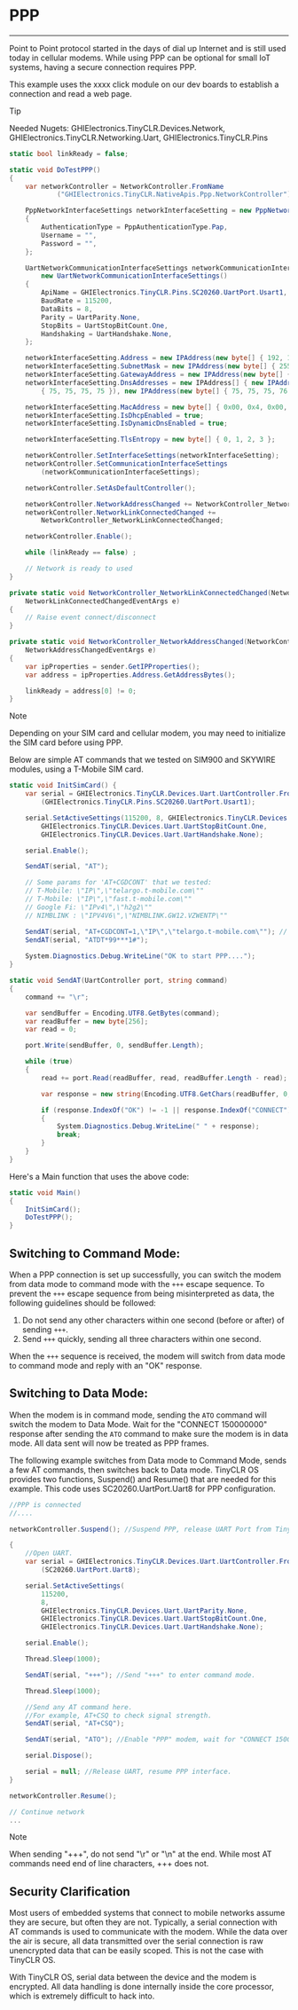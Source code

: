 # PPP
---

Point to Point protocol started in the days of dial up Internet and is still used today in cellular modems. While using PPP can be optional for small IoT systems, having a secure connection requires PPP.

This example uses the xxxx click module on our dev boards to establish a connection and read a web page.

>[!TIP]
>Needed Nugets: GHIElectronics.TinyCLR.Devices.Network, GHIElectronics.TinyCLR.Networking.Uart, GHIElectronics.TinyCLR.Pins

```cs
static bool linkReady = false;

static void DoTestPPP()
{
    var networkController = NetworkController.FromName
            ("GHIElectronics.TinyCLR.NativeApis.Ppp.NetworkController");

    PppNetworkInterfaceSettings networkInterfaceSetting = new PppNetworkInterfaceSettings()
    {
        AuthenticationType = PppAuthenticationType.Pap,
        Username = "",
        Password = "",
    };

    UartNetworkCommunicationInterfaceSettings networkCommunicationInterfaceSettings =
        new UartNetworkCommunicationInterfaceSettings()
    {
        ApiName = GHIElectronics.TinyCLR.Pins.SC20260.UartPort.Usart1,
        BaudRate = 115200,
        DataBits = 8,
        Parity = UartParity.None,
        StopBits = UartStopBitCount.One,
        Handshaking = UartHandshake.None,
    };

    networkInterfaceSetting.Address = new IPAddress(new byte[] { 192, 168, 1, 122 });
    networkInterfaceSetting.SubnetMask = new IPAddress(new byte[] { 255, 255, 255, 0 });
    networkInterfaceSetting.GatewayAddress = new IPAddress(new byte[] { 192, 168, 1, 1 });
    networkInterfaceSetting.DnsAddresses = new IPAddress[] { new IPAddress(new byte[]
        { 75, 75, 75, 75 }), new IPAddress(new byte[] { 75, 75, 75, 76 }) };

    networkInterfaceSetting.MacAddress = new byte[] { 0x00, 0x4, 0x00, 0x00, 0x00, 0x00 };
    networkInterfaceSetting.IsDhcpEnabled = true;
    networkInterfaceSetting.IsDynamicDnsEnabled = true;

    networkInterfaceSetting.TlsEntropy = new byte[] { 0, 1, 2, 3 };

    networkController.SetInterfaceSettings(networkInterfaceSetting);
    networkController.SetCommunicationInterfaceSettings
        (networkCommunicationInterfaceSettings);

    networkController.SetAsDefaultController();

    networkController.NetworkAddressChanged += NetworkController_NetworkAddressChanged;
    networkController.NetworkLinkConnectedChanged +=
        NetworkController_NetworkLinkConnectedChanged;

    networkController.Enable();

    while (linkReady == false) ;

    // Network is ready to used
}

private static void NetworkController_NetworkLinkConnectedChanged(NetworkController sender,
    NetworkLinkConnectedChangedEventArgs e)
{
    // Raise event connect/disconnect
}

private static void NetworkController_NetworkAddressChanged(NetworkController sender,
    NetworkAddressChangedEventArgs e)
{
    var ipProperties = sender.GetIPProperties();
    var address = ipProperties.Address.GetAddressBytes();

    linkReady = address[0] != 0;
}
```

> [!NOTE]  
> Depending on your SIM card and cellular modem, you may need to initialize the SIM card before using PPP.

Below are simple AT commands that we tested on SIM900 and SKYWIRE modules, using a T-Mobile SIM card.

```cs
static void InitSimCard() {
    var serial = GHIElectronics.TinyCLR.Devices.Uart.UartController.FromName
        (GHIElectronics.TinyCLR.Pins.SC20260.UartPort.Usart1);

    serial.SetActiveSettings(115200, 8, GHIElectronics.TinyCLR.Devices.Uart.UartParity.None,
        GHIElectronics.TinyCLR.Devices.Uart.UartStopBitCount.One,
        GHIElectronics.TinyCLR.Devices.Uart.UartHandshake.None);

    serial.Enable();

    SendAT(serial, "AT");

    // Some params for 'AT+CGDCONT' that we tested:
    // T-Mobile: \"IP\",\"telargo.t-mobile.com\""
    // T-Mobile: \"IP\",\"fast.t-mobile.com\""
    // Google Fi: \"IPv4\",\"h2g2\""
    // NIMBLINK : \"IPV4V6\",\"NIMBLINK.GW12.VZWENTP\""

    SendAT(serial, "AT+CGDCONT=1,\"IP\",\"telargo.t-mobile.com\""); // or \"IP\",\"fast.t-mobile.com\""
    SendAT(serial, "ATDT*99***1#");
    
    System.Diagnostics.Debug.WriteLine("OK to start PPP....");
}

static void SendAT(UartController port, string command)
{
    command += "\r";

    var sendBuffer = Encoding.UTF8.GetBytes(command);
    var readBuffer = new byte[256];
    var read = 0;

    port.Write(sendBuffer, 0, sendBuffer.Length);

    while (true)
    {
        read += port.Read(readBuffer, read, readBuffer.Length - read);

        var response = new string(Encoding.UTF8.GetChars(readBuffer, 0, read));

        if (response.IndexOf("OK") != -1 || response.IndexOf("CONNECT") != -1)
        {
            System.Diagnostics.Debug.WriteLine(" " + response);
            break;
        }
    }
}
```

Here's a Main function that uses the above code:

```cs
static void Main()
{
    InitSimCard();
    DoTestPPP();
}
```

## Switching to Command Mode:

When a PPP connection is set up successfully, you can switch the modem from data mode to command mode with the `+++` escape sequence. To prevent the `+++` escape sequence from being misinterpreted as data, the following guidelines should be followed: 
 
1) Do not send any other characters within one second (before or after) of sending `+++`.  
2) Send `+++` quickly, sending all three characters within one second. 
 
When the `+++` sequence is received, the modem will switch from data mode to command mode and reply with an "OK" response. 

## Switching to Data Mode: 
When the modem is in command mode, sending the `ATO` command will switch the modem to Data Mode. Wait for the "CONNECT 150000000" response after sending the `ATO` command to make sure the modem is in data mode. All data sent will now be treated as PPP frames.

The following example switches from Data mode to Command Mode, sends a few AT commands, then switches back to Data mode. TinyCLR OS provides two functions, Suspend() and Resume() that are needed for this example. This code uses SC20260.UartPort.Uart8 for PPP configuration.

```cs
//PPP is connected
//....

networkController.Suspend(); //Suspend PPP, release UART Port from TinyCLR OS.

{
    //Open UART.
    var serial = GHIElectronics.TinyCLR.Devices.Uart.UartController.FromName
        (SC20260.UartPort.Uart8);

    serial.SetActiveSettings(
        115200,
        8,
        GHIElectronics.TinyCLR.Devices.Uart.UartParity.None,
        GHIElectronics.TinyCLR.Devices.Uart.UartStopBitCount.One,
        GHIElectronics.TinyCLR.Devices.Uart.UartHandshake.None);

    serial.Enable();

    Thread.Sleep(1000);

    SendAT(serial, "+++"); //Send "+++" to enter command mode.

    Thread.Sleep(1000);

    //Send any AT command here. 
    //For example, AT+CSQ to check signal strength.
    SendAT(serial, "AT+CSQ");

    SendAT(serial, "ATO"); //Enable "PPP" modem, wait for "CONNECT 150000000" response.

    serial.Dispose();

    serial = null; //Release UART, resume PPP interface.
}

networkController.Resume();

// Continue network
...
```

> [!NOTE]
> When sending "+++", do not send "\r" or "\n" at the end. While most AT commands need end of line characters, +++ does not.

## Security Clarification

Most users of embedded systems that connect to mobile networks assume they are secure, but often they are not. Typically, a serial connection with AT commands is used to communicate with the modem. While the data over the air is secure, all data transmitted over the serial connection is raw unencrypted data that can be easily scoped. This is not the case with TinyCLR OS.

With TinyCLR OS, serial data between the device and the modem is encrypted. All data handling is done internally inside the core processor, which is extremely difficult to hack into.

